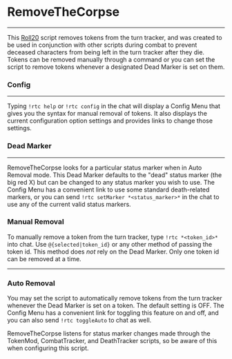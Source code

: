 # RemoveTheCorpse
---
This [Roll20](http://roll20.net/) script removes tokens from the turn tracker, and was created to be used in conjunction with other scripts during combat to prevent deceased characters from being left in the turn tracker after they die. Tokens can be removed manually through a command or you can set the script to remove tokens whenever a designated Dead Marker is set on them.

### Config
---
Typing `!rtc help` or `!rtc config` in the chat will display a Config Menu that gives you the syntax for manual removal of tokens. It also displays the current configuration option settings and provides links to change those settings.

### Dead Marker
---
RemoveTheCorpse looks for a particular status marker when in Auto Removal mode. This Dead Marker defaults to the "dead" status marker (the big red X) but can be changed to any status marker you wish to use. The Config Menu has a convenient link to use some standard death-related markers, or you can send `!rtc setMarker *<status_marker>*` in the chat to use any of the current valid status markers.

### Manual Removal
To manually remove a token from the turn tracker, type `!rtc *<token_id>*` into chat. Use `@{selected|token_id}` or any other method of passing the token id. This method does *not* rely on the Dead Marker. Only one token id can be removed at a time.

---
### Auto Removal
You may set the script to automatically remove tokens from the turn tracker whenever the Dead Marker is set on a token. The default setting is OFF. The Config Menu has a convenient link for toggling this feature on and off, and you can also send `!rtc toggleAuto` to chat as well.

RemoveTheCorpse listens for status marker changes made through the TokenMod, CombatTracker, and DeathTracker scripts, so be aware of this when configuring this script.
